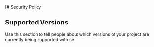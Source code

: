 [# Security Policy

## Supported Versions

Use this section to tell people about which versions of your project are
currently being supported with se